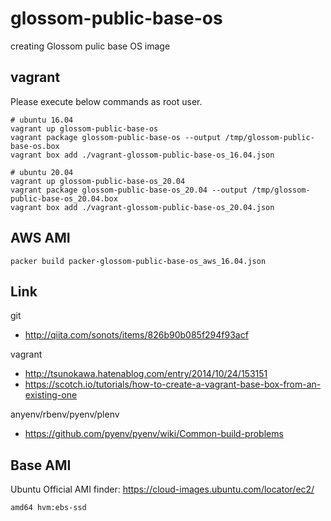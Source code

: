 # glossom-public-base-os

creating Glossom pulic base OS image

## vagrant

Please execute below commands as root user.

```
# ubuntu 16.04
vagrant up glossom-public-base-os
vagrant package glossom-public-base-os --output /tmp/glossom-public-base-os.box
vagrant box add ./vagrant-glossom-public-base-os_16.04.json

# ubuntu 20.04
vagrant up glossom-public-base-os_20.04
vagrant package glossom-public-base-os_20.04 --output /tmp/glossom-public-base-os_20.04.box
vagrant box add ./vagrant-glossom-public-base-os_20.04.json

```

## AWS AMI

```
packer build packer-glossom-public-base-os_aws_16.04.json
```

## Link

git

- http://qiita.com/sonots/items/826b90b085f294f93acf

vagrant

- http://tsunokawa.hatenablog.com/entry/2014/10/24/153151
- https://scotch.io/tutorials/how-to-create-a-vagrant-base-box-from-an-existing-one

anyenv/rbenv/pyenv/plenv

- https://github.com/pyenv/pyenv/wiki/Common-build-problems

## Base AMI

Ubuntu Official AMI finder: https://cloud-images.ubuntu.com/locator/ec2/

```
amd64 hvm:ebs-ssd
```
